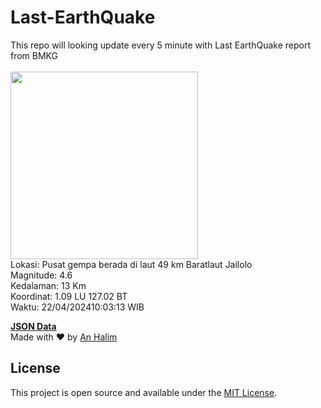 # Last-EarthQuake
This repo will looking update every 5 minute with Last EarthQuake report from BMKG
<br>
<br>
<img src="https://static.bmkg.go.id/20240422100313.mmi.jpg" width="300"/>
<br>
Lokasi: Pusat gempa berada di laut 49 km Baratlaut Jailolo <br>
Magnitude: 4.6 <br>
Kedalaman: 13 Km <br>
Koordinat: 1.09 LU 127.02 BT <br>
Waktu: 22/04/202410:03:13 WIB <br>

<a href="./data/data.json">**JSON Data**</a>
<br>
Made with ❤️ by <a href="https://github.com/an-halim">An Halim</a>
## License

This project is open source and available under the [MIT License](LICENSE).
